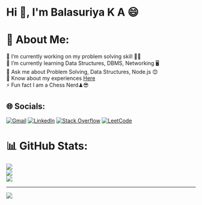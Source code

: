 <h1>Hi 👋, I'm Balasuriya K A 😄</h1>

# 💫 About Me:
🔭 I’m currently working on my problem solving skill 👨‍💻<br>🌱 I’m currently learning Data Structures, DBMS, Networking 🖥<br>💬 Ask me about Problem Solving, Data Structures, Node.js 😊<br>📄 Know about my experiences <a href="https://balasuriya29.web.app/resume.pdf"> Here </a><br>⚡ Fun fact I am a Chess Nerd♟😎

## 🌐 Socials:
[![Gmail](https://img.shields.io/badge/-Mail-white?logo=gmail&logoColor=red)](mailto:balasuriyaka29@gmail.com) [![LinkedIn](https://img.shields.io/badge/LinkedIn-%230077B5.svg?logo=linkedin&logoColor=white)](https://linkedin.com/in/balasuriya-k-a-0679b621a) [![Stack Overflow](https://img.shields.io/badge/-Stackoverflow-FE7A16?logo=stack-overflow&logoColor=white)](https://stackoverflow.com/users/19653349) [![LeetCode](https://img.shields.io/badge/-Leetcode-000000?logo=leetcode&logoColor=FFA116)](https://leetcode.com/balasuriya29/)

# 📊 GitHub Stats:
![](https://github-readme-stats.vercel.app/api?username=BALASURIYA29&theme=dark&hide_border=false&include_all_commits=false&count_private=false)<br/>
![](https://github-readme-streak-stats.herokuapp.com/?user=BALASURIYA29&theme=dark&hide_border=false)<br/>
![](https://github-readme-stats.vercel.app/api/top-langs/?username=BALASURIYA29&theme=dark&hide_border=false&include_all_commits=false&count_private=false&layout=compact)

---
[![](https://visitcount.itsvg.in/api?id=Balasuriya29&icon=0&color=0)](https://visitcount.itsvg.in)
